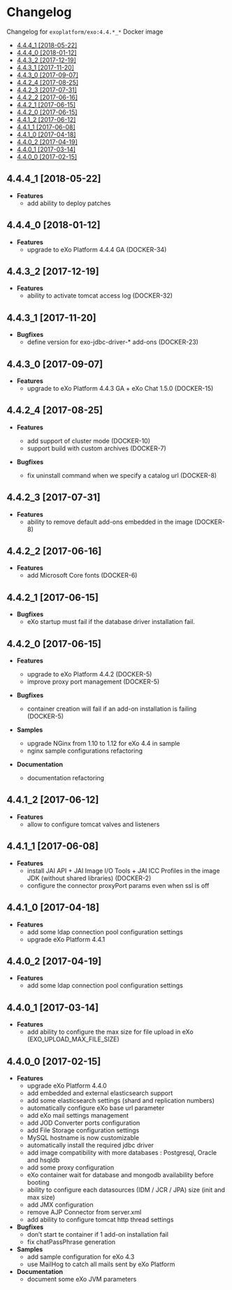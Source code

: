 # Changelog <!-- omit in toc -->

Changelog for `exoplatform/exo:4.4.*_*` Docker image

- [4.4.4_1 [2018-05-22]](#444_1-2018-05-22)
- [4.4.4_0 [2018-01-12]](#444_0-2018-01-12)
- [4.4.3_2 [2017-12-19]](#443_2-2017-12-19)
- [4.4.3_1 [2017-11-20]](#443_1-2017-11-20)
- [4.4.3_0 [2017-09-07]](#443_0-2017-09-07)
- [4.4.2_4 [2017-08-25]](#442_4-2017-08-25)
- [4.4.2_3 [2017-07-31]](#442_3-2017-07-31)
- [4.4.2_2 [2017-06-16]](#442_2-2017-06-16)
- [4.4.2_1 [2017-06-15]](#442_1-2017-06-15)
- [4.4.2_0 [2017-06-15]](#442_0-2017-06-15)
- [4.4.1_2 [2017-06-12]](#441_2-2017-06-12)
- [4.4.1_1 [2017-06-08]](#441_1-2017-06-08)
- [4.4.1_0 [2017-04-18]](#441_0-2017-04-18)
- [4.4.0_2 [2017-04-19]](#440_2-2017-04-19)
- [4.4.0_1 [2017-03-14]](#440_1-2017-03-14)
- [4.4.0_0 [2017-02-15]](#440_0-2017-02-15)

## 4.4.4_1 [2018-05-22]

- **Features**
  - add ability to deploy patches

## 4.4.4_0 [2018-01-12]

- **Features**
  - upgrade to eXo Platform 4.4.4 GA (DOCKER-34)

## 4.4.3_2 [2017-12-19]

- **Features**
  - ability to activate tomcat access log (DOCKER-32)

## 4.4.3_1 [2017-11-20]

- **Bugfixes**
  - define version for exo-jdbc-driver-* add-ons (DOCKER-23)

## 4.4.3_0 [2017-09-07]

- **Features**
  - upgrade to eXo Platform 4.4.3 GA + eXo Chat 1.5.0 (DOCKER-15)

## 4.4.2_4 [2017-08-25]

- **Features**
  - add support of cluster mode (DOCKER-10)
  - support build with custom archives (DOCKER-7)

- **Bugfixes**
  - fix uninstall command when we specify a catalog url (DOCKER-8)

## 4.4.2_3 [2017-07-31]

- **Features**
  - ability to remove default add-ons embedded in the image (DOCKER-8)

## 4.4.2_2 [2017-06-16]

- **Features**
  - add Microsoft Core fonts (DOCKER-6)

## 4.4.2_1 [2017-06-15]

- **Bugfixes**
  - eXo startup must fail if the database driver installation fail.

## 4.4.2_0 [2017-06-15]

- **Features**
  - upgrade to eXo Platform 4.4.2 (DOCKER-5)
  - improve proxy port management (DOCKER-5)

- **Bugfixes**
  - container creation will fail if an add-on installation is failing (DOCKER-5)

- **Samples**
  - upgrade NGinx from 1.10 to 1.12 for eXo 4.4 in sample
  - nginx sample configurations refactoring

- **Documentation**
  - documentation refactoring

## 4.4.1_2 [2017-06-12]

- **Features**
  - allow to configure tomcat valves and listeners

## 4.4.1_1 [2017-06-08]

- **Features**
  - install JAI API + JAI Image I/O Tools + JAI ICC Profiles in the image JDK (without shared libraries) (DOCKER-2)
  - configure the connector proxyPort params even when ssl is off

## 4.4.1_0 [2017-04-18]

- **Features**
  - add some ldap connection pool configuration settings
  - upgrade eXo Platform 4.4.1

## 4.4.0_2 [2017-04-19]

- **Features**
  - add some ldap connection pool configuration settings

## 4.4.0_1 [2017-03-14]

- **Features**
  - add ability to configure the max size for file upload in eXo (EXO_UPLOAD_MAX_FILE_SIZE)

## 4.4.0_0 [2017-02-15]

- **Features**
  - upgrade eXo Platform 4.4.0
  - add embedded and external elasticsearch support
  - add some elasticsearch settings (shard and replication numbers)
  - automatically configure eXo base url parameter
  - add eXo mail settings management
  - add JOD Converter ports configuration
  - add File Storage configuration settings
  - MySQL hostname is now customizable
  - automatically install the required jdbc driver
  - add image compatibility with more databases : Postgresql, Oracle and hsqldb
  - add some proxy configuration
  - eXo container wait for database and mongodb availability before booting
  - ability to configure each datasources (IDM / JCR / JPA) size (init and max size)
  - add JMX configuration
  - remove AJP Connector from server.xml
  - add ability to configure tomcat http thread settings
- **Bugfixes**
  - don’t start te container if 1 add-on installation fail
  - fix chatPassPhrase generation
- **Samples**
  - add sample configuration for eXo 4.3
  - use MailHog to catch all mails sent by eXo Platform
- **Documentation**
  - document some eXo JVM parameters